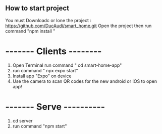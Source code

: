 ## How to start project
 You must Downloadc or lone the project : https://github.com/DucAudi/smart_home.git
 Open the project then run command "npm install "




# ------- Clients --------
 1. Open Terminal run command " cd smart-home-app"
 2. run command " npx expo start"
 4. Install app "Expo" on device
 3. Use the camera to scan QR codes for the new android or IOS to open app!

# ------- Serve ----------
 1. cd server 
 2. run command "npm start"
